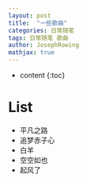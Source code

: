 ```yaml
---
layout: post
title:  "一些歌曲"
categories: 日常随笔
tags: 日常随笔 歌曲
author: JosephRowing
mathjax: true
---
```

* content
{:toc}
# List
+ 平凡之路
+ 追梦赤子心
+ 白羊
+ 空空如也
+ 起风了
